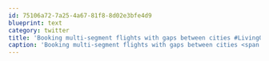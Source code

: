 ```yaml
---
id: 75106a72-7a25-4a67-81f8-8d02e3bfe4d9
blueprint: text
category: twitter
title: 'Booking multi-segment flights with gaps between cities #LivingOnTheEdge'
caption: 'Booking multi-segment flights with gaps between cities <span class="hashtag hashtag_local">#<a href="http://tweettemp.darylchymko.ca/?tag=livingontheedge">LivingOnTheEdge</a>'
---
```

